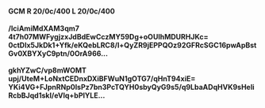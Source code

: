 #### GCM R 20/0c/400 L 20/0c/400
**/IciAmiMdXAM3qm7**<br/>**4t7h07MWFygjzxJdBdEwCczMY59Dg+oOUlhMDURHJKc=**<br/>**0ctDlx5JkDk1+Yfk/eKQebLRC8/l+QyZR9jEPPQOz92GFRcSGC16pwApBstGv0XBYXyC9ptn/0OrA966...**<br/><br/>
**gkhYZwC/vp8mWOMT**<br/>**upj/UteM+LoNxtCEDnxDXiBFWuN1gOTG7/qHnT94xiE=**<br/>**YKi4VG+FJpnRNp0IsPz7bn3PcTQYH0sbyQyG9s5/q9LbaADqHVK9sHeIiRcbBJqd1skI/eVlq+bPlYLE...**